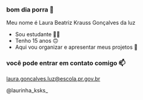 ### bom dia porra 🥰

Meu nome é Laura Beatriz Krauss Gonçalves da luz

- Sou estudante 😮‍💨
- Tenho 15 anos 🙃
- Aqui vou organizar e apresentar meus projetos 🥱

### você pode entrar em contato comigo 📫
laura.goncalves.luz@escola.pr.gov.br

@laurinha_ksks_

